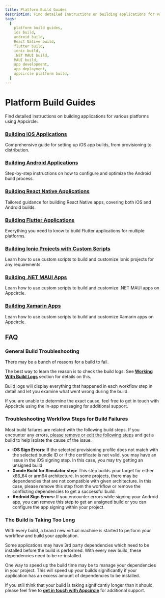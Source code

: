 ```yaml
---
title: Platform Build Guides
description: Find detailed instructions on building applications for various platforms using Appcircle. Learn how to build iOS, Android, React Native, Flutter, and Ionic applications with ease.
tags:
  [
    platform build guides,
    ios build,
    android build,
    React Native build,
    flutter build,
    ionic build,
    .NET MAUI build,
    MAUI build,
    app development,
    app deployment,
    appcircle platform build,
  ]
---
```


# Platform Build Guides

Find detailed instructions on building applications for various platforms using Appcircle:

### [Building iOS Applications](/build/platform-build-guides/building-ios-applications)

Comprehensive guide for setting up iOS app builds, from provisioning to distribution.

### [Building Android Applications](/build/platform-build-guides/building-android-applications)

Step-by-step instructions on how to configure and optimize the Android build process.

### [Building React Native Applications](/build/platform-build-guides/building-react-native-applications)

Tailored guidance for building React Native apps, covering both iOS and Android builds.

### [Building Flutter Applications](/build/platform-build-guides/building-flutter-applications)

Everything you need to know to build Flutter applications for multiple platforms.

### [Building Ionic Projects with Custom Scripts](/build/platform-build-guides/building-ionic-projects-with-custom-scripts)

Learn how to use custom scripts to build and customize Ionic projects for any requirements.

### [Building .NET MAUI Apps](/build/platform-build-guides/building-dotnet-maui-apps)

Learn how to use custom scripts to build and customize .NET MAUI apps on Appcircle.

### [Building Xamarin Apps](/build/platform-build-guides/building-xamarin-apps)

Learn how to use custom scripts to build and customize Xamarin apps on Appcircle.

## FAQ

### General Build Troubleshooting

There may be a bunch of reasons for a build to fail.

The best way to learn the reason is to check the build logs. See [**Working With Build Logs**](/build/build-process-management#working-with-build-logs) section for details on this.

Build logs will display everything that happened in each workflow step in detail and let you examine what went wrong during the build.

If you are unable to determine the exact cause, feel free to get in touch with Appcircle using the in-app messaging for additional support.

### Troubleshooting Workflow Steps for Build Failures

Most build failures are related with the following build steps. If you encounter any errors, [please remove or edit the following steps](/workflows) and get a build to help isolate the cause of the issue.

- **iOS Sign Errors:** If the selected provisioning profile does not match with the selected bundle ID or if the certificate is not valid, you may have an issue in the iOS signing step. In this case, you may try getting an unsigned build
- **Xcode Build for Simulator step:** This step builds your target for either x86_64 or arm64 architecture. In some projects, there may be dependencies that are not compatible with given architecture. In this case, please remove this step from the workflow or remove the conflicting dependencies to get a successful build.
- **Android Sign Errors:** If you encounter errors while signing your Android app, you can remove this step to get an unsigned build or you can configure the app signing within your project.

### The Build is Taking Too Long

With every build, a brand new virtual machine is started to perform your workflow and build your application.

Some applications may have 3rd party dependencies which need to be installed before the build is performed. With every new build, these dependencies need to be re-installed.

One way to speed up the build time may be to manage your dependencies in your project. This will speed up your builds significantly if your application has an excess amount of dependencies to be installed.

If you still think that your build is taking significantly longer than it should, please feel free to [**get in touch with Appcircle**](https://appcircle.io/support/) for additional support.
